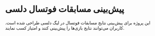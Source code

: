 # پیش‌بینی مسابقات فوتسال دلسی

این پروژه برای پیش‌بینی نتایج مسابقات فوتسال در لیگ دلسی طراحی شده است. کاربران می‌توانند نتایج بازی‌ها را پیش‌بینی کنند و امتیاز کسب نمایند.
